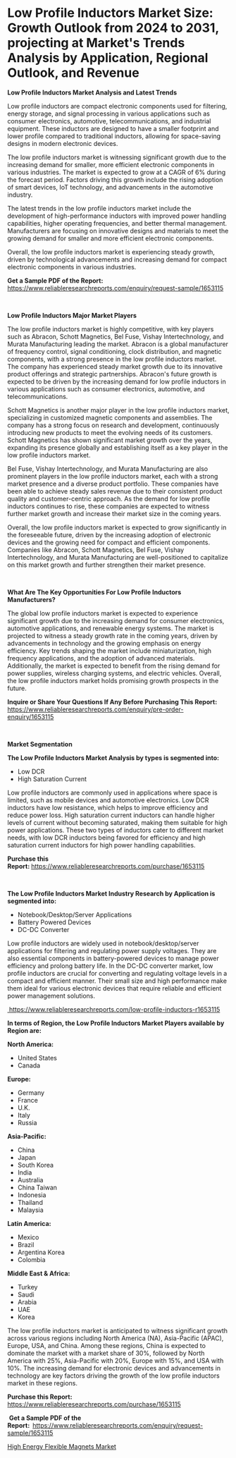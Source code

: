 <p><h1>Low Profile Inductors Market Size: Growth Outlook from 2024 to 2031, projecting at Market's Trends Analysis by Application, Regional Outlook, and Revenue</h1></p><p><strong>Low Profile Inductors Market Analysis and Latest Trends</strong></p>
<p><p>Low profile inductors are compact electronic components used for filtering, energy storage, and signal processing in various applications such as consumer electronics, automotive, telecommunications, and industrial equipment. These inductors are designed to have a smaller footprint and lower profile compared to traditional inductors, allowing for space-saving designs in modern electronic devices.</p><p>The low profile inductors market is witnessing significant growth due to the increasing demand for smaller, more efficient electronic components in various industries. The market is expected to grow at a CAGR of 6% during the forecast period. Factors driving this growth include the rising adoption of smart devices, IoT technology, and advancements in the automotive industry.</p><p>The latest trends in the low profile inductors market include the development of high-performance inductors with improved power handling capabilities, higher operating frequencies, and better thermal management. Manufacturers are focusing on innovative designs and materials to meet the growing demand for smaller and more efficient electronic components.</p><p>Overall, the low profile inductors market is experiencing steady growth, driven by technological advancements and increasing demand for compact electronic components in various industries.</p></p>
<p><strong>Get a Sample PDF of the Report:&nbsp;</strong> <a href="https://www.reliableresearchreports.com/enquiry/request-sample/1653115">https://www.reliableresearchreports.com/enquiry/request-sample/1653115</a></p>
<p>&nbsp;</p>
<p><strong>Low Profile Inductors Major Market Players</strong></p>
<p><p>The low profile inductors market is highly competitive, with key players such as Abracon, Schott Magnetics, Bel Fuse, Vishay Intertechnology, and Murata Manufacturing leading the market. Abracon is a global manufacturer of frequency control, signal conditioning, clock distribution, and magnetic components, with a strong presence in the low profile inductors market. The company has experienced steady market growth due to its innovative product offerings and strategic partnerships. Abracon's future growth is expected to be driven by the increasing demand for low profile inductors in various applications such as consumer electronics, automotive, and telecommunications.</p><p>Schott Magnetics is another major player in the low profile inductors market, specializing in customized magnetic components and assemblies. The company has a strong focus on research and development, continuously introducing new products to meet the evolving needs of its customers. Schott Magnetics has shown significant market growth over the years, expanding its presence globally and establishing itself as a key player in the low profile inductors market.</p><p>Bel Fuse, Vishay Intertechnology, and Murata Manufacturing are also prominent players in the low profile inductors market, each with a strong market presence and a diverse product portfolio. These companies have been able to achieve steady sales revenue due to their consistent product quality and customer-centric approach. As the demand for low profile inductors continues to rise, these companies are expected to witness further market growth and increase their market size in the coming years.</p><p>Overall, the low profile inductors market is expected to grow significantly in the foreseeable future, driven by the increasing adoption of electronic devices and the growing need for compact and efficient components. Companies like Abracon, Schott Magnetics, Bel Fuse, Vishay Intertechnology, and Murata Manufacturing are well-positioned to capitalize on this market growth and further strengthen their market presence.</p></p>
<p>&nbsp;</p>
<p><strong>What Are The Key Opportunities For Low Profile Inductors Manufacturers?</strong></p>
<p><p>The global low profile inductors market is expected to experience significant growth due to the increasing demand for consumer electronics, automotive applications, and renewable energy systems. The market is projected to witness a steady growth rate in the coming years, driven by advancements in technology and the growing emphasis on energy efficiency. Key trends shaping the market include miniaturization, high frequency applications, and the adoption of advanced materials. Additionally, the market is expected to benefit from the rising demand for power supplies, wireless charging systems, and electric vehicles. Overall, the low profile inductors market holds promising growth prospects in the future.</p></p>
<p><strong>Inquire or Share Your Questions If Any Before Purchasing This Report:</strong> <a href="https://www.reliableresearchreports.com/enquiry/pre-order-enquiry/1653115">https://www.reliableresearchreports.com/enquiry/pre-order-enquiry/1653115</a></p>
<p>&nbsp;</p>
<p><strong>Market Segmentation</strong></p>
<p><strong>The Low Profile Inductors Market Analysis by types is segmented into:</strong></p>
<p><ul><li>Low DCR</li><li>High Saturation Current</li></ul></p>
<p><p>Low profile inductors are commonly used in applications where space is limited, such as mobile devices and automotive electronics. Low DCR inductors have low resistance, which helps to improve efficiency and reduce power loss. High saturation current inductors can handle higher levels of current without becoming saturated, making them suitable for high power applications. These two types of inductors cater to different market needs, with low DCR inductors being favored for efficiency and high saturation current inductors for high power handling capabilities.</p></p>
<p><strong>Purchase this Report:&nbsp;</strong><a href="https://www.reliableresearchreports.com/purchase/1653115">https://www.reliableresearchreports.com/purchase/1653115</a></p>
<p>&nbsp;</p>
<p><strong>The Low Profile Inductors Market Industry Research by Application is segmented into:</strong></p>
<p><ul><li>Notebook/Desktop/Server Applications</li><li>Battery Powered Devices</li><li>DC-DC Converter</li></ul></p>
<p><p>Low profile inductors are widely used in notebook/desktop/server applications for filtering and regulating power supply voltages. They are also essential components in battery-powered devices to manage power efficiency and prolong battery life. In the DC-DC converter market, low profile inductors are crucial for converting and regulating voltage levels in a compact and efficient manner. Their small size and high performance make them ideal for various electronic devices that require reliable and efficient power management solutions.</p></p>
<p><a href="https://www.reliableresearchreports.com/low-profile-inductors-r1653115">&nbsp;https://www.reliableresearchreports.com/low-profile-inductors-r1653115</a></p>
<p><strong>In terms of Region, the Low Profile Inductors Market Players available by Region are:</strong></p>
<p>
    <p> <strong> North America: </strong>
        <ul>
            <li>United States</li>
            <li>Canada</li>
        </ul>
        </p> 
    <p> <strong> Europe: </strong>
        <ul>
            <li>Germany</li>
            <li>France</li>
            <li>U.K.</li>
            <li>Italy</li>
            <li>Russia</li>
        </ul>
        </p> 
    <p> <strong> Asia-Pacific: </strong>
        <ul>
            <li>China</li>
            <li>Japan</li>
            <li>South Korea</li>
            <li>India</li>
            <li>Australia</li>
            <li>China Taiwan</li>
            <li>Indonesia</li>
            <li>Thailand</li>
            <li>Malaysia</li>
        </ul>
        </p> 
    <p> <strong> Latin America: </strong>
        <ul>
            <li>Mexico</li>
            <li>Brazil</li>
            <li>Argentina Korea</li>
            <li>Colombia</li>
        </ul>
        </p> 
    <p> <strong> Middle East & Africa: </strong>
        <ul>
            <li>Turkey</li>
            <li>Saudi</li>
            <li>Arabia</li>
            <li>UAE</li>
            <li>Korea</li>
        </ul>
    </p>
    </p>
<p><p>The low profile inductors market is anticipated to witness significant growth across various regions including North America (NA), Asia-Pacific (APAC), Europe, USA, and China. Among these regions, China is expected to dominate the market with a market share of 30%, followed by North America with 25%, Asia-Pacific with 20%, Europe with 15%, and USA with 10%. The increasing demand for electronic devices and advancements in technology are key factors driving the growth of the low profile inductors market in these regions.</p></p>
<p><strong>Purchase this Report: </strong><a href="https://www.reliableresearchreports.com/purchase/1653115">https://www.reliableresearchreports.com/purchase/1653115</a></p>
<p>&nbsp;<strong>Get a Sample PDF of the Report:&nbsp;&nbsp;</strong><a href="https://www.reliableresearchreports.com/enquiry/request-sample/1653115">https://www.reliableresearchreports.com/enquiry/request-sample/1653115</a></p>
<p><strong></strong></p>
<p><p><a href="https://github.com/gracielawharr/Market-Research-Report-List-1/blob/main/high-energy-flexible-magnets-market.md">High Energy Flexible Magnets Market</a></p></p>